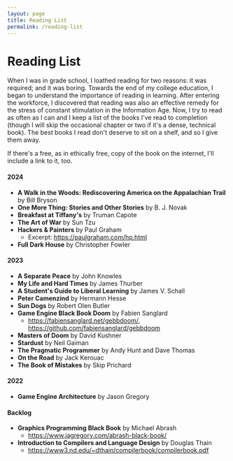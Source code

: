 ```yaml
---
layout: page
title: Reading List
permalink: /reading-list
---
```


# Reading List

When I was in grade school, I loathed reading for two reasons: it was required; and it was boring. Towards the end of my college education, I began to understand the importance of reading in learning. After entering the workforce, I discovered that reading was also an effective remedy for the stress of constant stimulation in the Information Age. Now, I try to read as often as I can and I keep a list of the books I've read to completion (though I will skip the occasional chapter or two if it's a dense, technical book). The best books I read don't deserve to sit on a shelf, and so I give them away.

If there's a free, as in ethically free, copy of the book on the internet, I'll include a link to it, too.

#### 2024

- **A Walk in the Woods: Rediscovering America on the Appalachian Trail** by Bill Bryson
- **One More Thing: Stories and Other Stories** by B. J. Novak
- **Breakfast at Tiffany's** by Truman Capote
- **The Art of War** by Sun Tzu
- **Hackers & Painters** by Paul Graham
  - Excerpt: <https://paulgraham.com/hp.html>
- **Full Dark House** by Christopher Fowler

#### 2023

- **A Separate Peace** by John Knowles
- **My Life and Hard Times** by James Thurber
- **A Student's Guide to Liberal Learning** by James V. Schall
- **Peter Camenzind** by Hermann Hesse
- **Sun Dogs** by Robert Olen Butler
- **Game Engine Black Book Doom** by Fabien Sanglard
  - <https://fabiensanglard.net/gebbdoom/>, <https://github.com/fabiensanglard/gebbdoom>
- **Masters of Doom** by David Kushner
- **Stardust** by Neil Gaiman
- **The Pragmatic Programmer** by Andy Hunt and Dave Thomas
- **On the Road** by Jack Kerouac
- **The Book of Mistakes** by Skip Prichard

#### 2022

- **Game Engine Architecture** by Jason Gregory

#### Backlog

- **Graphics Programming Black Book** by Michael Abrash
  - <https://www.jagregory.com/abrash-black-book/>
- **Introduction to Compilers and Language Design** by Douglas Thain
  - <https://www3.nd.edu/~dthain/compilerbook/compilerbook.pdf>
